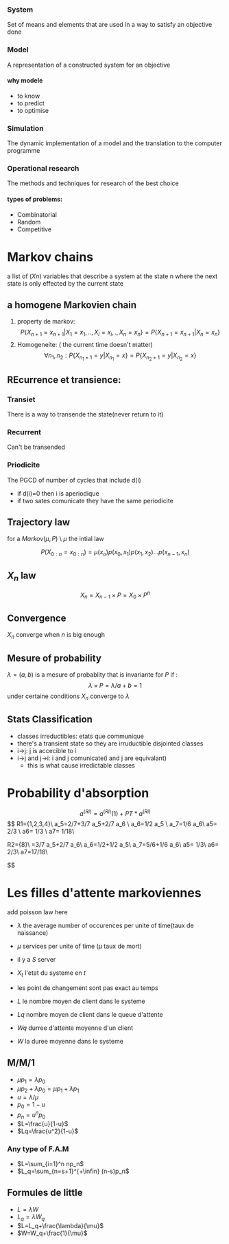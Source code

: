 ### System
Set of means and elements that are used in a way to satisfy an objective
done

### Model 
A representation of a constructed system for an objective

#### why modele 
- to know
- to predict
- to optimise

### Simulation
The dynamic implementation of a model and the translation to the
computer programme

### Operational research
The methods and techniques for research of the best choice
#### types of problems:
- Combinatorial
- Random
- Competitive

# Markov chains
a list of ($Xn$) variables that describe a system at the state n
where the next state is only effected by the current state

## a homogene Markovien chain
1. property de markov:
$$
P\{X_{n+1}=x_{n+1}|X_1=x_1,..,X_i=x_i,.,X_n=x_n\}=
P\{X_{n+1}=x_{n+1}|X_n=x_n\}
$$
2. Homogeneite: ( the current time doesn't matter)
$$
\forall n_1,n_2:P\{X_{n_1+1}=y|X_{n_1}=x\}=P\{X_{n_2+1}=y|X_{n_2}=x\}
$$

## REcurrence et transience:
### Transiet 
There is a way to transende the state(never return to it)
### Recurrent
Can't be transended
### Priodicite
The PGCD of number of cycles that include d(i)

- if d(i)=0 then  i is aperiodique
- if two sates comunicate they have the same periodicite

## Trajectory law
for a $Markov(\mu,P)$ \ $\mu$ the intial law

$$
P(X_{0:n}=x_{0:n})=\mu(x_o)p(x_0,x_1)p(x_1,x_2)...p(x_{n-1},x_n)
$$
## $X_n$ law
$$
X_n=X_{n-1}\times P=X_0\times P^n
$$
## Convergence
$X_n$ converge when $n$ is big enough
## Mesure of probability
$\lambda=(a,b)$ is a mesure of probablity that is invariante for $P$ 
if :
$$
\lambda\times P=\lambda / a+b=1
$$
under certaine conditions $X_n$ converge to $\lambda$
##
## Stats Classification
- classes irreductibles: etats que communique
- there's a transient state so they are irruductible disjointed classes
- i$\to$j: j is accecible to i
- i$\to$j and j$\to$i: i and j comunicate(i and j are equivalant)
	- this is what cause irredictable classes

# Probability d'absorption
$$
a^{(Ri)}=a^{(Ri)}(1)+PT*a^{(Ri)}
$$
$$
 R1={1,2,3,4}\\ 
 a_5=2/7+3/7 
 a_5+2/7 a_6  \\
 a_6=1/2 a_5 \\
 a_7=1/6 a_6\\
 a5= 2/3          \      a6= 1/3      \           a7= 1/18\\

 R2={8}\\
 =3/7 a_5+2/7 a_6\\                              a_6=1/2+1/2 a_5\\                                 a_7=5/6+1/6 a_6\\
 a5= 1/3\\                    a6= 2/3\\                          a7=17/18\\

$$
# Les filles d'attente markoviennes
add poisson law here

- $\lambda$ the average number of occurences per unite of time(taux de
naissance)

- ${\mu}$ services per unite of time ($\mu$ taux de mort)
- il y a $S$ server
- $X_t$ l'etat du systeme en $t$
- les point de changement sont pas exact au temps
- $L$ le nombre moyen de client dans le systeme
- $Lq$ nombre moyen de client dans le queue d'attente
- $Wq$ durree d'attente moyenne d'un client
- $W$ la duree moyenne dans le systeme
## M/M/1
- $\mu p_1=\lambda p_0$
- $\mu p_2+\lambda p_0=\mu p_1+\lambda p_1$
- $u=\lambda/\mu$
- $p_0=1-u$
- $p_n=u^np_0$
- $L=\frac{u}{1-u}$
- $Lq=\frac{u^2}{1-u}$

### Any type of F.A.M
- $L=\sum_{i=1}^n np_n$
- $L_q=\sum_{n=s+1}^{+\infin} (n-s)p_n$

## Formules de little
- $L=\lambda W$
- $L_q=\lambda W_q$
- $L=L_q+\frac{\lambda}{\mu}$
- $W=W_q+\frac{1}{\mu}$


